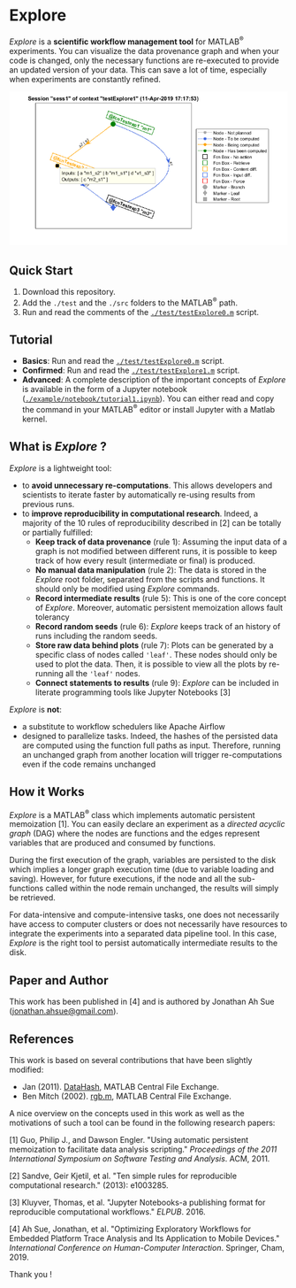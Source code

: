 # Explore

*Explore* is a **scientific workflow management tool** for MATLAB<sup>&reg;</sup> experiments. You can visualize the data provenance graph and when your code is changed, only the necessary functions are re-executed to provide an updated version of your data. This can save a lot of time, especially when experiments are constantly refined.

![Example of an Explore graph plot](/fig/explore.png)

## Quick Start

1. Download this repository.
2. Add the `./test` and the `./src` folders to the MATLAB<sup>&reg;</sup> path.
3. Run and read the comments of the [`./test/testExplore0.m`](/test/testExplore0.m) script.

## Tutorial

- **Basics**: Run and read the [`./test/testExplore0.m`](/test/testExplore0.m) script.
- **Confirmed**: Run and read the [`./test/testExplore1.m`](/test/testExplore1.m) script.
- **Advanced**: A complete description of the important concepts of *Explore* is available in the form of a Jupyter notebook ([`./example/notebook/tutorial1.ipynb`](/example/notebook/tutorial1.ipynb)). You can either read and copy the command in your MATLAB<sup>&reg;</sup> editor or install Jupyter with a Matlab kernel.

## What is *Explore* ?

*Explore* is a lightweight tool:

- to **avoid unnecessary re-computations**. This allows developers and scientists to iterate faster by automatically re-using results from previous runs.
- to **improve reproducibility in computational research**. Indeed, a majority of the 10 rules of reproducibility described in [2] can be totally or partially fulfilled:
  - **Keep track of data provenance** (rule 1): Assuming the input data of a graph is not modified between different runs, it is possible to keep track of how every result (intermediate or final) is produced.
  - **No manual data manipulation** (rule 2): The data is stored in the *Explore* root folder, separated from the scripts and functions. It should only be modified using *Explore* commands.
  - **Record intermediate results** (rule 5): This is one of the core concept of *Explore*. Moreover, automatic persistent memoization allows fault tolerancy
  - **Record random seeds** (rule 6): *Explore* keeps track of an history of runs including the random seeds.
  - **Store raw data behind plots** (rule 7): Plots can be generated by a specific class of nodes called `'leaf'`. These nodes should only be used to plot the data. Then, it is possible to view all the plots by re-running all the `'leaf'` nodes.
  - **Connect statements to results** (rule 9): *Explore* can be included in literate programming tools like Jupyter Notebooks [3]

*Explore* is **not**:

- a substitute to workflow schedulers like Apache Airflow 
- designed to parallelize tasks. Indeed, the hashes of the persisted data are computed using the function full paths as input. Therefore, running an unchanged graph from another location will trigger re-computations even if the code remains unchanged

## How it Works

*Explore* is a MATLAB<sup>&reg;</sup> class which implements automatic persistent memoization [1]. You can easily declare an experiment as a *directed acyclic graph* (DAG) where the nodes are functions and the edges represent variables that are produced and consumed by functions. 

During the first execution of the graph, variables are persisted to the disk which implies a longer graph execution time (due to variable loading and saving). However, for future executions, if the node and all the sub-functions called within the node remain unchanged, the results will simply be retrieved.

For data-intensive and compute-intensive tasks, one does not necessarily have access to computer clusters or does not necessarily have resources to integrate the experiments into a separated data pipeline tool. In this case, *Explore* is the right tool to persist automatically intermediate results to the disk.

## Paper and Author

This work has been published in [4] and is authored by Jonathan Ah Sue (<jonathan.ahsue@gmail.com>).

## References

This work is based on several contributions that have been slightly modified:

- Jan (2011). [DataHash](https://www.mathworks.com/matlabcentral/fileexchange/31272-datahash), MATLAB Central File Exchange.
- Ben Mitch (2002). [rgb.m](https://www.mathworks.com/matlabcentral/fileexchange/1805-rgb-m), MATLAB Central File Exchange.

A nice overview on the concepts used in this work as well as the motivations of such a tool can be found in the following research papers:

[1] Guo, Philip J., and Dawson Engler. "Using automatic persistent memoization to facilitate data analysis scripting." *Proceedings of the 2011 International Symposium on Software Testing and Analysis*. ACM, 2011.

[2] Sandve, Geir Kjetil, et al. "Ten simple rules for reproducible computational research." (2013): e1003285.

[3] Kluyver, Thomas, et al. "Jupyter Notebooks-a publishing format for reproducible computational workflows." *ELPUB*. 2016.

[4] Ah Sue, Jonathan, et al. "Optimizing Exploratory Workflows for Embedded Platform Trace Analysis and Its Application to Mobile Devices." *International Conference on Human-Computer Interaction*. Springer, Cham, 2019.

Thank you !

